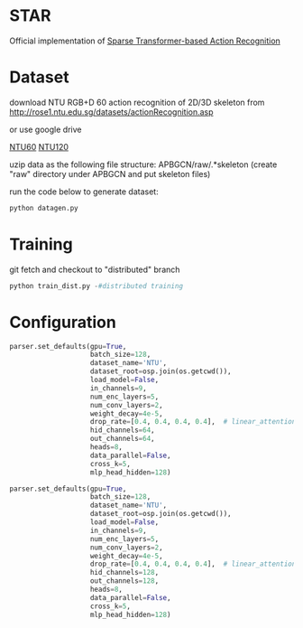 # STAR
Official implementation of [<ins>S</ins>parse <ins>T</ins>ransformer-based <ins>A</ins>ction <ins>R</ins>ecognition](https://arxiv.org/abs/2107.07089)
# Dataset
download NTU RGB+D 60 action recognition of 2D/3D skeleton from http://rose1.ntu.edu.sg/datasets/actionRecognition.asp

or use google drive 

[NTU60](https://drive.google.com/open?id=1CUZnBtYwifVXS21yVg62T-vrPVayso5H)
[NTU120](https://drive.google.com/open?id=1tEbuaEqMxAV7dNc4fqu1O4M7mC6CJ50w)

uzip data as the following file structure: APBGCN/raw/.\*skeleton (create "raw" directory under APBGCN and put skeleton files)

run the code below to generate dataset:
```python
python datagen.py
```

# Training
git fetch and checkout to "distributed" branch
```python
python train_dist.py -#distributed training
```

# Configuration
```python
parser.set_defaults(gpu=True,
                    batch_size=128,
                    dataset_name='NTU',
                    dataset_root=osp.join(os.getcwd()),
                    load_model=False,
                    in_channels=9,
                    num_enc_layers=5,
                    num_conv_layers=2,
                    weight_decay=4e-5,
                    drop_rate=[0.4, 0.4, 0.4, 0.4],  # linear_attention, sparse_attention, add_norm, ffn
                    hid_channels=64,
                    out_channels=64,
                    heads=8,
                    data_parallel=False,
                    cross_k=5,
                    mlp_head_hidden=128)

parser.set_defaults(gpu=True,
                    batch_size=128,
                    dataset_name='NTU',
                    dataset_root=osp.join(os.getcwd()),
                    load_model=False,
                    in_channels=9,
                    num_enc_layers=5,
                    num_conv_layers=2,
                    weight_decay=4e-5,
                    drop_rate=[0.4, 0.4, 0.4, 0.4],  # linear_attention, sparse_attention, add_norm, ffn
                    hid_channels=128,
                    out_channels=128,
                    heads=8,
                    data_parallel=False,
                    cross_k=5,
                    mlp_head_hidden=128)
```

